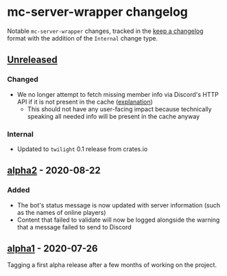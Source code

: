 # mc-server-wrapper changelog

Notable `mc-server-wrapper` changes, tracked in the [keep a changelog](https://keepachangelog.com/en/1.0.0/) format with the addition of the `Internal` change type.

## [Unreleased]

### Changed

* We no longer attempt to fetch missing member info via Discord's HTTP API if it is not present in the cache ([explanation](https://github.com/twilight-rs/twilight/pull/437))
  * This should not have any user-facing impact because technically speaking all needed info will be present in the cache anyway

### Internal

* Updated to `twilight` 0.1 release from crates.io

## [alpha2] - 2020-08-22

### Added

* The bot's status message is now updated with server information (such as the names of online players)
* Content that failed to validate will now be logged alongside the warning that a message failed to send to Discord

## [alpha1] - 2020-07-26

Tagging a first alpha release after a few months of working on the project.

[Unreleased]: https://github.com/Cldfire/mc-server-wrapper/compare/alpha2...HEAD
[alpha2]: https://github.com/Cldfire/mc-server-wrapper/compare/alpha1...alpha2
[alpha1]: https://github.com/Cldfire/mc-server-wrapper/releases/tag/alpha1
